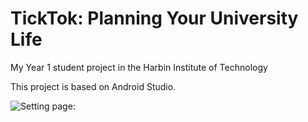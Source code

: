 # TickTok: Planning Your University Life 

My Year 1 student project in the Harbin Institute of Technology

This project is based on Android Studio.



![Setting page:](https://github.com/kkatnip/TikTok_PlanningYourLifeinUniversity/blob/master/samplePic/Setting.png)

